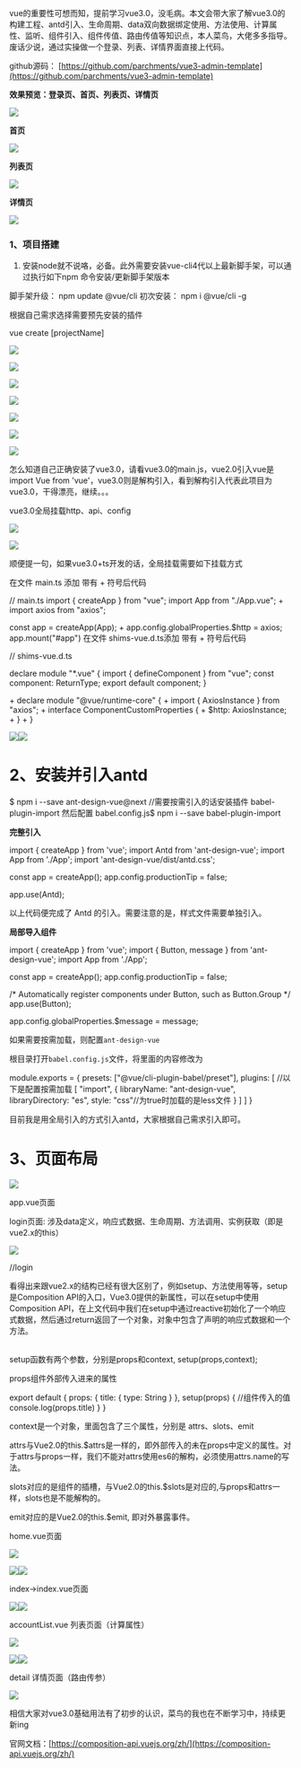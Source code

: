 vue的重要性可想而知，提前学习vue3.0，没毛病。本文会带大家了解vue3.0的构建工程、antd引入、生命周期、data双向数据绑定使用、方法使用、计算属性、监听、组件引入、组件传值、路由传值等知识点，本人菜鸟，大佬多多指导。废话少说，通过实操做一个登录、列表、详情界面直接上代码。  

github源码： [https://github.com/parchments/vue3-admin-template](https://github.com/parchments/vue3-admin-template)

**效果预览：登录页、首页、列表页、详情页**

![](https://p9-juejin.byteimg.com/tos-cn-i-k3u1fbpfcp/6c1c21d7050f44598fcf01a447ac364a~tplv-k3u1fbpfcp-zoom-1.image)

**首页**

![](https://p1-juejin.byteimg.com/tos-cn-i-k3u1fbpfcp/1d77c1b46b0545a797369c9afb969386~tplv-k3u1fbpfcp-zoom-1.image)

**列表页**

![](https://p1-juejin.byteimg.com/tos-cn-i-k3u1fbpfcp/6e944b0f84204125a60072ab0f3eae30~tplv-k3u1fbpfcp-zoom-1.image)

**详情页**

![](https://p3-juejin.byteimg.com/tos-cn-i-k3u1fbpfcp/34e60f658aa34f65855a949ab8229ec5~tplv-k3u1fbpfcp-zoom-1.image)

### 1、项目搭建

1.  安装node就不说咯，必备。此外需要安装vue-cli4代以上最新脚手架，可以通过执行如下npm 命令安装/更新脚手架版本

脚手架升级： npm update @vue/cli
初次安装：   npm i @vue/cli -g

根据自己需求选择需要预先安装的插件

vue create \[projectName\]

![](https://oscimg.oschina.net/oscnet/up-1e2a18a029958c140bb3b468bf5267b66ed.png)

![](https://oscimg.oschina.net/oscnet/up-1d77188e46a9f0ce288fd7edf7097d924b4.png)

![](https://oscimg.oschina.net/oscnet/up-0319119b41605400da3c3e87f84ac55283b.png)

![](https://oscimg.oschina.net/oscnet/up-1a0283b5d02c0370296c44b1c00e1a8944f.png)

![](https://oscimg.oschina.net/oscnet/up-28243b533921d214787184671d3aad1f90f.png)

![](https://oscimg.oschina.net/oscnet/up-ba6486086dcb0cfb8fe3935c1c9756968d1.png)

![](https://oscimg.oschina.net/oscnet/up-4a64e8cbc1cb8bde7f012678ca81b0a8189.png)

怎么知道自己正确安装了vue3.0，请看vue3.0的main.js，vue2.0引入vue是import Vue from 'vue'，vue3.0则是解构引入，看到解构引入代表此项目为vue3.0，干得漂亮，继续。。。

vue3.0全局挂载http、api、config

![](https://oscimg.oschina.net/oscnet/up-f61053f5360e7ebaf4241d409428038ebf6.png)

![](https://oscimg.oschina.net/oscnet/up-80778024032ea3a397bf6ec64661228e467.png)

顺便提一句，如果vue3.0+ts开发的话，全局挂载需要如下挂载方式

在文件 main.ts 添加 带有 + 符号后代码

//  main.ts
import { createApp } from "vue";
import App from "./App.vue";
\+ import axios from "axios";

const app = createApp(App);
\+ app.config.globalProperties.$http = axios;
app.mount("#app")
在文件 shims-vue.d.ts添加 带有 + 符号后代码

//  shims-vue.d.ts

declare module "*.vue" {
  import { defineComponent } from "vue";
  const component: ReturnType<typeof defineComponent>;
  export default component;
}

\+ declare module "@vue/runtime-core" {
\+  import { AxiosInstance } from "axios";
\+  interface ComponentCustomProperties {
\+    $http: AxiosInstance;
\+  }
\+ }

![](https://oscimg.oschina.net/oscnet/up-1a75a32cc5f128cd86b1cf9eb7301d1949a.gif)![](https://oscimg.oschina.net/oscnet/up-89f278693ffc1df1f55e0b417534558eed6.gif)

# 2、安装并引入antd

$ npm i --save ant-design-vue@next
//需要按需引入的话安装插件 babel-plugin-import 然后配置 babel.config.js$ npm i --save babel-plugin-import

**完整引入**

import { createApp } from 'vue';
import Antd from 'ant-design-vue';
import App from './App';
import 'ant-design-vue/dist/antd.css';

const app = createApp();
app.config.productionTip = false;

app.use(Antd);

以上代码便完成了 Antd 的引入。需要注意的是，样式文件需要单独引入。

**局部导入组件**

import { createApp } from 'vue';
import { Button, message } from 'ant-design-vue';
import App from './App';

const app = createApp();
app.config.productionTip = false;

/\* Automatically register components under Button, such as Button.Group */
app.use(Button);

app.config.globalProperties.$message = message;

如果需要按需加载，则配置`ant-design-vue`

根目录打开`babel.config.js`文件，将里面的内容修改为

module.exports = {
  presets: \["@vue/cli-plugin-babel/preset"\],
  plugins: \[
    //以下是配置按需加载
    \[
      "import",
      { 
        libraryName: "ant-design-vue", 
        libraryDirectory: "es", 
        style: "css"//为true时加载的是less文件
      }
    \]
  \]
}

目前我是用全局引入的方式引入antd，大家根据自己需求引入即可。

# 3、页面布局

![](https://oscimg.oschina.net/oscnet/up-5afdcdd41303d82e14b02346c1736f363c9.png)

app.vue页面

<template>
  <div id="app">
    <router-view/>
  </div>
</template>

<style lang="less">
#app {
  text-align: center;
}
</style>

login页面: 涉及data定义，响应式数据、生命周期、方法调用、实例获取（即是vue2.x的this）

![](https://oscimg.oschina.net/oscnet/up-ac9fee55abcc53c2977cc4a487e0c44f4a8.png)

//login
<template>
	<div class="box">
		<h1>登录</h1>
		<h2>{{name}}</h2>
		<a-form class="form" layout="inline">
			<a-form-item label="账号">
				<a-input v-model:value="account" type="text" placeholder="请输入账号"/>
			</a-form-item>
			<a-form-item label="密码">
				<a-input v-model:value="password" type="password" placeholder="请输入密码"/>
			</a-form-item>
			<h3>输入账号密码，{{count}} 秒后登录</h3>
			<a-button @click="login()" block :disabled="account === '' || password === ''" type="primary">登录</a-button>
		</a-form>
	</div>
</template>

<script>
	//vue-cli 4.5.4创建的3.0
	// import { reactive } from '@vue/composition-api' //会提示报错 export 'default' (imported as 'Vue') was not found in 'vue'
	import { reactive, toRefs, getCurrentInstance, onBeforeMount, onMounted, onBeforeUpdate, onUpdated, onBeforeUnmount, onUnmounted, onErrorCaptured} from 'vue' //vue-cli 4.5.4 之后vue3.0集成了@vue/composition-api
	export default {
		name: 'login',
		components: {
			
		},
		
		//始化数据,介于beforeCreate与created之间，相当于beforeCreate、created的合并
		setup() {
			//setup(props,context)函数  默认两个属性props,context 属性和上下文   setup函数中无法访问到this   
			//创建处理响应式数据对象 类似date  需要先导入
			const state = reactive({
				count: 3,
				name: '我是响应式数据name',
				account: '',//账号
				password: ''//密码
			})
			//获取当前路由实例
			//Vue 3.0 中通过 getCurrentInstance 方法获取当前组件的实例，然后通过 ctx 属性获得当前上下文，ctx.$router 是 Vue Router 实例，里面包含了 currentRoute 可以获取到当前的路由信息
			const { ctx } = getCurrentInstance();
			console.log(toRefs)
			//登录方法
			const login = () => {
				// state.count++;
				
				console.log(ctx);
				let {account,password} = state;//对象解构
				if(account=== "" || password===""){
					alert('账号密码不能为空')
				}else{
					setInterval(()=>{
						state.count--;
					},1000)
					setTimeout(()=>{
						ctx.$router.push('/index');
					},3000);
				}
				// return
			}
			
			//以下是生命周期
			//组件挂载前
			onBeforeMount( () => {
				console.log('onBeforeMount，组件挂载前，相当于beforeMount')
			})
			//实例挂载完毕
			onMounted( () => {
				console.log('onMounted，实例挂载完毕，相当于mounted')
			})
			//响应式数据变化前
			onBeforeUpdate( () => {
				console.log('onBeforeUpdate，响应式数据变化前，相当于beforeUpdate')
			})
			//响应式数据变化完成
			onUpdated( () => {
				console.log('onUpdated，响应式数据变化完成 ，相当于updated')
			})
			//实例销毁前
			onBeforeUnmount( () => {
				console.log('onBeforeUnmount，实例销毁前 ，相当于beforeDestroy')
			})
			//实例已销毁
			onUnmounted( () => {
				console.log('onUnmounted，实例已销毁 ，相当于destroyed')
			})
			//错误数据捕捉
			onErrorCaptured( () => {
				console.log('onErrorCaptured，错误数据捕捉')
			})
			//setup函数的返回值 导出
			return {
				//...state,  //如果没有用toRefs方法的话，是不能把reactive创建出来的数据变成响应式数据的  需要响应式就是要加上toRefs 否则不需要
				...toRefs(state),//把reactive创建出来的数据变成响应式数据
				login
			}
		}
	}
</script>
<style lang="less" scoped>
	.box{
		width: 50%;
		margin: 0 auto;
		padding-top: 200px;
		.form{
			width: 60%;
			margin: 0 auto;
			padding-top: 30px;
		}
	}
</style>

看得出来跟vue2.x的结构已经有很大区别了，例如setup、方法使用等等，setup是Composition API的入口，Vue3.0提供的新属性，可以在setup中使用Composition API，在上文代码中我们在setup中通过reactive初始化了一个响应式数据，然后通过return返回了一个对象，对象中包含了声明的响应式数据和一个方法。  
 

setup函数有两个参数，分别是props和context, setup(props,context);

props组件外部传入进来的属性

export default {
  props: {
    title: {
      type: String
    }
  },
  setup(props) {
    //组件传入的值
    console.log(props.title)
  }
}

context是一个对象，里面包含了三个属性，分别是 attrs、slots、emit

attrs与Vue2.0的this.$attrs是一样的，即外部传入的未在props中定义的属性。对于attrs与props一样，我们不能对attrs使用es6的解构，必须使用attrs.name的写法。

slots对应的是组件的插槽，与Vue2.0的this.$slots是对应的,与props和attrs一样，slots也是不能解构的。

emit对应的是Vue2.0的this.$emit, 即对外暴露事件。

home.vue页面

![](https://oscimg.oschina.net/oscnet/up-0e5c5181a088f6b3bd925effb7caf816720.png)

<template>
	<div>
		<Nav />
		<router-view></router-view>
		<br/>
		<br/>
		<br/>
		<br/>
		<a-button @click="back()">退出登录</a-button>
	</div>
</template>

<script>
	// import { reactive } from '@vue/composition-api' //会提示报错 export 'default' (imported as 'Vue') was not found in 'vue'
	import { reactive,toRefs,getCurrentInstance } from 'vue' //vue-cli 4.5.4 之后vue3.0集成了@vue/composition-api
	import Nav from '../../components/nav.vue'
	export default {
		name: 'home',
		components: {
			Nav
		},
		
		//始化数据,介于beforeCreate与created之间，相当于beforeCreate、created的合并
		setup(props,context) {
			console.log(props,context);
			//函数  默认两个属性props,context 属性和上下文   setup函数中无法访问到this   
			//创建处理响应式数据对象 类似date  需要先导入
			const state = reactive({
				
			})
			//获取当前路由实例
			//Vue 3.0 中通过 getCurrentInstance 方法获取当前组件的实例，然后通过 ctx 属性获得当前上下文，ctx.$router 是 Vue Router 实例，里面包含了 currentRoute 可以获取到当前的路由信息
			const { ctx } = getCurrentInstance();
			//登录方法
			const back =() => {
				ctx.$router.push('/login');
			}
			//setup函数的返回值 导出
			return {
				...toRefs(state),
				back
			}
		}
	}
</script>

![](https://oscimg.oschina.net/oscnet/up-70bd65774562c2de1545983d6b89e19738a.gif)![](https://oscimg.oschina.net/oscnet/up-5e06f9db46957e12bfcd8aeec49f509c855.gif)

index->index.vue页面

<template>
	<div style="padding-top: 100px;">
		<h2>首页内容</h2>
		<img src="../../../assets/logo.png" alt="">
	</div>
</template>

<script>
	import { reactive, toRefs, getCurrentInstance } from 'vue'
	export default {
		name: 'index',
		// components: {

		// },
		setup() {
			const state = reactive({
				
			})
			//获取当前路由实例
			const { ctx } = getCurrentInstance();
			console.log(ctx)
			//setup函数的返回值 导出
			return {
				...toRefs(state)
			}
		}
	}
</script>

![](https://oscimg.oschina.net/oscnet/up-fba104401ce0c5309f5b6bdb513ba8a7224.gif)![](https://oscimg.oschina.net/oscnet/up-2258f13a2594ff99db3a0b9a9b93014825e.gif)

accountList.vue 列表页面（计算属性）

![](https://oscimg.oschina.net/oscnet/up-dc2864da0ad9a0bffff9585418171257af3.png)

<template>
	<div style="margin-top: 100px;">
		<ti :title="title"></ti>
		<h3>列表请求数据中...{{count}}秒后显示</h3>
		<a-table :data-source="list" :pagination="false" style="width: 60%; margin: 0 auto 30px;">
			<a-table-column key="account" title="account" data-index="account" />
			<a-table-column key="password" title="password" data-index="password" />
			<a-table-column key="action" data-index="action">
				<template v-slot="{record}">
					<span>
						<a @click="goToLink(record.id)">详情</a>
					</span>
				</template>
			</a-table-column>
		</a-table>
		<a-input type="text" v-model:value="leftValue" placeholder="leftValue" style="width: 100px;"/>
		<a-input type="text" v-model:value="rightValue" placeholder="rightValue" style="width: 100px;"/>
		<div>
			计算属性输出的结果是：{{resultValue}}
		</div>
		<!\-\- <div>
			<h2>Clicked {{ count }} times</h2>
			<h2>Watch Count is {{ watchCount }}</h2>
			<button @click="increase">Click</button>
		</div> -->
	</div>
</template>

<script>
	import {
		reactive,
		toRefs,
		getCurrentInstance,
		onMounted,
		computed
	} from 'vue'
	import title from './component/title.vue'
	export default {
		name: 'accountList',
		components: {
			'ti': title
		},
		setup(props, context) {
			console.log('propss,context', props, context)
			const state = reactive({
				title: '我是子组件的值', //子组件
				list: \[\],
				count: 3,
				leftValue: 0,
				rightValue: 0,
				//计算属性
				resultValue: computed(() => {
					return Number(state.leftValue) + Number(state.rightValue);
				})
			})
			// const count1 = ref(0);
			// const watchCount = ref(0);
			// function increase () {
			//   count1.value++;
			// };
			// watch( () => count1.value,
			// 	(val) => {
			// 		watchCount.value = val;
			// 	}
			// );
			//获取当前路由实例
			const {
				ctx
			} = getCurrentInstance();
			console.log('列表实例', ctx)

			function goToLink(index) {
				ctx.$router.push({
					path: '/accountList/detail',
					query: {
						id: index
					}
				})
			}

			function getList() {
				// axios请求
				let timer1 = setInterval(() => {
					state.count--;
					if (state.count < 1) {
						clearInterval(timer1)
						return
					}
				}, 1000)
				console.log('请求列表数据')
				//模拟异步请求
				let timer2 = setTimeout(() => {
					state.list = \[{
							id: 1,
							account: 'admin',
							password: '111111'
						},
						{
							id: 2,
							account: 'chushi',
							password: 'chushi-111'
						},
						{
							id: 3,
							account: 'six',
							password: '666'
						}
					\]
					clearTimeout(timer2)
				}, 2000)

				//以下为普通列表请求方法
				// async getList(params) {
				// 	state.loading = true;
				// 	try{
				// 		let res = await ctx.$api.systemManage.getList(params);
				// 		if (res.data.retcode === ctx.$config.RET\_CODE.SUCCESS\_CODE) {
				// 			let data = res.data.data;
				// 			if (data.length > 0) {
				// 				state.tableData = data;
				// 				state.paginationParams.pageSize = data.pageSize; //每页的数量
				// 				state.paginationParams.size = data.size; //当前页的数量
				// 				state.paginationParams.total = data.total; //总条数
				// 				state.paginationParams.pages = data.pages; //总页码数
				// 			} else {
				// 				state.tableData = \[\];
				// 			}
				// 		} else {
				// 			ctx.$Message.error('请求成功，暂无数据');
				// 		}
				// 		state.loading = false;
				// 	}catch(e){
				// 		state.loading = false;
				// 		ctx.$Message.error('暂无数据');
				// 		console.log(e);
				// 	}
				// }
			}
			onMounted(() => {
				getList();
			})
			//setup函数的返回值 导出
			return {
				...toRefs(state),
				goToLink,
			}
		}
	}
</script>

![](https://oscimg.oschina.net/oscnet/up-d046578cdf018f2f760c54da3c905bf5fbc.gif)![](https://oscimg.oschina.net/oscnet/up-729b847273b6eab5df7b5c77d9dee05b4cf.gif)

detail 详情页面（路由传参）

![](https://oscimg.oschina.net/oscnet/up-5e4ae81926638f376fb8467c6b15973f9cc.png)

<template>
	<div>
		<h3>请求参数id为{{id}}的数据</h3>
		<router-link to="/accountList">返回列表</router-link>
	</div>
</template>

<script>
	import { reactive, toRefs, getCurrentInstance } from 'vue'
	import { useRoute } from 'vue-router'
	export default {
		name: 'detail',
		components: {

		},
		setup(props,context) {
			const state = reactive({
				id: ''
			})
			const { ctx } = getCurrentInstance();//获取实例
			const { query } = useRoute();//获取路由参数
			console.log(query)
			state.id = query.id;
			console.log('详情',ctx,context)
			//setup函数的返回值 导出
			return {
				...toRefs(state)
			}
		}
	}
</script>

相信大家对vue3.0基础用法有了初步的认识，菜鸟的我也在不断学习中，持续更新ing

官网文档：[https://composition-api.vuejs.org/zh/](https://composition-api.vuejs.org/zh/)